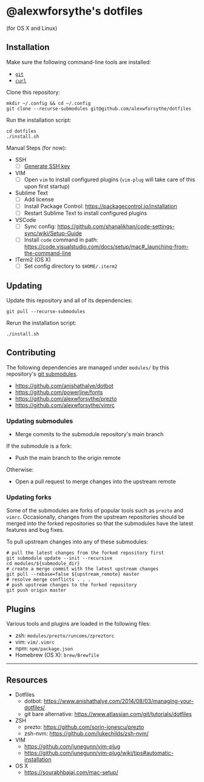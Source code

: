 # @alexwforsythe's dotfiles

(for OS X and Linux)

## Installation

Make sure the following command-line tools are installed:

- [`git`](https://git-scm.com/book/en/v2/Getting-Started-Installing-Git)
- [`curl`](https://curl.se/download.html)

Clone this repository:

```
mkdir ~/.config && cd ~/.config
git clone --recurse-submodules git@github.com/alexwforsythe/dotfiles
```

Run the installation script:

```
cd dotfiles
./install.sh
```

Manual Steps (for now):

- SSH
  - [ ] [Generate SSH key](https://help.github.com/en/github/authenticating-to-github/generating-a-new-ssh-key-and-adding-it-to-the-ssh-agent)
- VIM
  - [ ] Open `vim` to install configured plugins (`vim-plug` will take care of this upon first startup)
- Sublime Text
  - [ ] Add license
  - [ ] Install Package Control: https://packagecontrol.io/installation
  - [ ] Restart Sublime Text to install configured plugins
- VSCode
  - [ ] Sync config: https://github.com/shanalikhan/code-settings-sync/wiki/Setup-Guide
  - [ ] Install `code` command in path: https://code.visualstudio.com/docs/setup/mac#_launching-from-the-command-line
- ITerm2 (OS X)
  - [ ] Set config directory to `$HOME/.iterm2`

## Updating

Update this repository and all of its dependencies:

```
git pull --recurse-submodules
```

Rerun the installation script:

```
./install.sh
```

## Contributing

The following dependencies are managed under `modules/` by this repository's [git submodules](https://www.atlassian.com/git/tutorials/git-submodule).

- https://github.com/anishathalye/dotbot
- https://github.com/powerline/fonts
- https://github.com/alexwforsythe/prezto
- https://github.com/alexwforsythe/vimrc

### Updating submodules

- Merge commits to the submodule repository's main branch

If the submodule is a fork:

- Push the main branch to the origin remote

Otherwise:

- Open a pull request to merge changes into the upstream remote

### Updating forks

Some of the submodules are forks of popular tools such as `prezto` and `vimrc`. Occasionally, changes from the upstream repositories should be merged into the forked repositories so that the submodules have the latest features and bug fixes.

To pull upstream changes into any of these submodules:

```
# pull the latest changes from the forked repository first
git submodule update --init --recursive
cd modules/${submodule_dir}
# create a merge commit with the latest upstream changes
git pull --rebase=false ${upstream_remote} master
# resolve merge conflicts . . .
# push upstream changes to the forked repository
git push origin master
```

## Plugins

Various tools and plugins are loaded in the following files:

- zsh: `modules/prezto/runcoms/zpreztorc`
- vim: `vim/.vimrc`
- npm: `npm/package.json`
- Homebrew (OS X): `brew/Brewfile`

---

## Resources

- Dotfiles
  - dotbot: https://www.anishathalye.com/2014/08/03/managing-your-dotfiles/
  - git bare alternative: https://www.atlassian.com/git/tutorials/dotfiles
- ZSH
  - prezto: https://github.com/sorin-ionescu/prezto
  - zsh-nvm: https://github.com/lukechilds/zsh-nvm/
- VIM
  - https://github.com/junegunn/vim-plug
  - https://github.com/junegunn/vim-plug/wiki/tips#automatic-installation
- OS X
  - https://sourabhbajaj.com/mac-setup/
